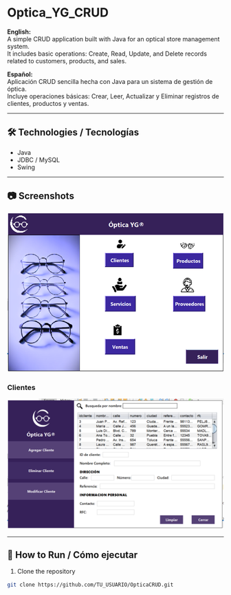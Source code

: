 # Optica_YG_CRUD

**English:**  
A simple CRUD application built with Java for an optical store management system.  
It includes basic operations: Create, Read, Update, and Delete records related to customers, products, and sales.

**Español:**  
Aplicación CRUD sencilla hecha con Java para un sistema de gestión de óptica.  
Incluye operaciones básicas: Crear, Leer, Actualizar y Eliminar registros de clientes, productos y ventas.

---

## 🛠️ Technologies / Tecnologías
- Java
- JDBC / MySQL
- Swing

---

## 📷 Screenshots
![Inicio](Inicio.png)

### Clientes
![Vista del crud](CRUD.png)

---

## 🚀 How to Run / Cómo ejecutar
1. Clone the repository  
```bash
git clone https://github.com/TU_USUARIO/OpticaCRUD.git
